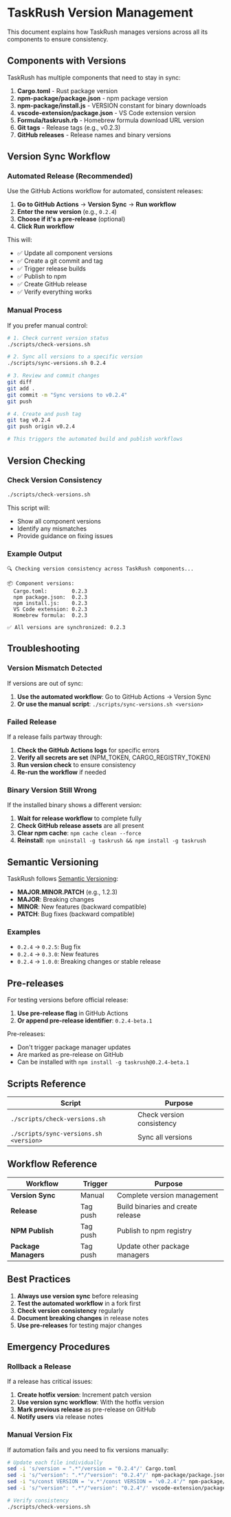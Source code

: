 # TaskRush Version Management

This document explains how TaskRush manages versions across all its components to ensure consistency.

## Components with Versions

TaskRush has multiple components that need to stay in sync:

1. **Cargo.toml** - Rust package version
2. **npm-package/package.json** - npm package version
3. **npm-package/install.js** - VERSION constant for binary downloads
4. **vscode-extension/package.json** - VS Code extension version
5. **Formula/taskrush.rb** - Homebrew formula download URL version
6. **Git tags** - Release tags (e.g., v0.2.3)
7. **GitHub releases** - Release names and binary versions

## Version Sync Workflow

### Automated Release (Recommended)

Use the GitHub Actions workflow for automated, consistent releases:

1. **Go to GitHub Actions** → **Version Sync** → **Run workflow**
2. **Enter the new version** (e.g., `0.2.4`)
3. **Choose if it's a pre-release** (optional)
4. **Click Run workflow**

This will:
- ✅ Update all component versions
- ✅ Create a git commit and tag
- ✅ Trigger release builds
- ✅ Publish to npm
- ✅ Create GitHub release
- ✅ Verify everything works

### Manual Process

If you prefer manual control:

```bash
# 1. Check current version status
./scripts/check-versions.sh

# 2. Sync all versions to a specific version
./scripts/sync-versions.sh 0.2.4

# 3. Review and commit changes
git diff
git add .
git commit -m "Sync versions to v0.2.4"
git push

# 4. Create and push tag
git tag v0.2.4
git push origin v0.2.4

# This triggers the automated build and publish workflows
```

## Version Checking

### Check Version Consistency

```bash
./scripts/check-versions.sh
```

This script will:
- Show all component versions
- Identify any mismatches
- Provide guidance on fixing issues

### Example Output

```
🔍 Checking version consistency across TaskRush components...

📦 Component versions:
  Cargo.toml:        0.2.3
  npm package.json:  0.2.3
  npm install.js:    0.2.3
  VS Code extension: 0.2.3
  Homebrew formula:  0.2.3

✅ All versions are synchronized: 0.2.3
```

## Troubleshooting

### Version Mismatch Detected

If versions are out of sync:

1. **Use the automated workflow**: Go to GitHub Actions → Version Sync
2. **Or use the manual script**: `./scripts/sync-versions.sh <version>`

### Failed Release

If a release fails partway through:

1. **Check the GitHub Actions logs** for specific errors
2. **Verify all secrets are set** (NPM_TOKEN, CARGO_REGISTRY_TOKEN)
3. **Run version check** to ensure consistency
4. **Re-run the workflow** if needed

### Binary Version Still Wrong

If the installed binary shows a different version:

1. **Wait for release workflow** to complete fully
2. **Check GitHub release assets** are all present
3. **Clear npm cache**: `npm cache clean --force`
4. **Reinstall**: `npm uninstall -g taskrush && npm install -g taskrush`

## Semantic Versioning

TaskRush follows [Semantic Versioning](https://semver.org/):

- **MAJOR.MINOR.PATCH** (e.g., 1.2.3)
- **MAJOR**: Breaking changes
- **MINOR**: New features (backward compatible)
- **PATCH**: Bug fixes (backward compatible)

### Examples

- `0.2.4` → `0.2.5`: Bug fix
- `0.2.4` → `0.3.0`: New features
- `0.2.4` → `1.0.0`: Breaking changes or stable release

## Pre-releases

For testing versions before official release:

1. **Use pre-release flag** in GitHub Actions
2. **Or append pre-release identifier**: `0.2.4-beta.1`

Pre-releases:
- Don't trigger package manager updates
- Are marked as pre-release on GitHub
- Can be installed with `npm install -g taskrush@0.2.4-beta.1`

## Scripts Reference

| Script | Purpose |
|--------|---------|
| `./scripts/check-versions.sh` | Check version consistency |
| `./scripts/sync-versions.sh <version>` | Sync all versions |

## Workflow Reference

| Workflow | Trigger | Purpose |
|----------|---------|---------|
| **Version Sync** | Manual | Complete version management |
| **Release** | Tag push | Build binaries and create release |
| **NPM Publish** | Tag push | Publish to npm registry |
| **Package Managers** | Tag push | Update other package managers |

## Best Practices

1. **Always use version sync** before releasing
2. **Test the automated workflow** in a fork first
3. **Check version consistency** regularly
4. **Document breaking changes** in release notes
5. **Use pre-releases** for testing major changes

## Emergency Procedures

### Rollback a Release

If a release has critical issues:

1. **Create hotfix version**: Increment patch version
2. **Use version sync workflow**: With the hotfix version
3. **Mark previous release** as pre-release on GitHub
4. **Notify users** via release notes

### Manual Version Fix

If automation fails and you need to fix versions manually:

```bash
# Update each file individually
sed -i 's/version = ".*"/version = "0.2.4"/' Cargo.toml
sed -i 's/"version": ".*"/"version": "0.2.4"/' npm-package/package.json
sed -i "s/const VERSION = 'v.*'/const VERSION = 'v0.2.4'/" npm-package/install.js
sed -i 's/"version": ".*"/"version": "0.2.4"/' vscode-extension/package.json

# Verify consistency
./scripts/check-versions.sh
```
